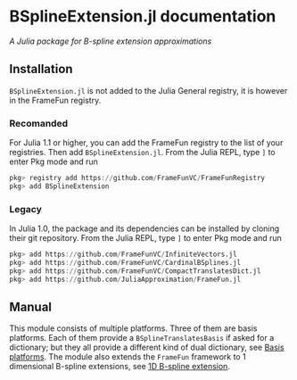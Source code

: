 
# BSplineExtension.jl documentation

*A Julia package for B-spline extension approximations*


## Installation

`BSplineExtension.jl` is not added to the Julia General registry, it is however in the FrameFun registry.

### Recomanded
For Julia 1.1 or higher, you can add the FrameFun registry to the list of your registries. Then add `BSplineExtension.jl`.
From the Julia REPL, type `]` to enter Pkg mode and run

```julia
pkg> registry add https://github.com/FrameFunVC/FrameFunRegistry
pkg> add BSplineExtension
```

### Legacy
In Julia 1.0, the package and its dependencies can be installed by cloning their git repository. From the Julia REPL, type `]` to enter Pkg mode and run

```julia
pkg> add https://github.com/FrameFunVC/InfiniteVectors.jl
pkg> add https://github.com/FrameFunVC/CardinalBSplines.jl
pkg> add https://github.com/FrameFunVC/CompactTranslatesDict.jl
pkg> add https://github.com/JuliaApproximation/FrameFun.jl
```

## Manual
This module consists of multiple platforms. Three of them are basis platforms. Each of them provide a `BSplineTranslatesBasis` if asked for a dictionary; but they all provide a different kind of dual dictionary, see [Basis platforms](@ref). The module also extends the `FrameFun` framework to 1 dimensional B-spline extensions, see [1D B-spline extension](@ref).
